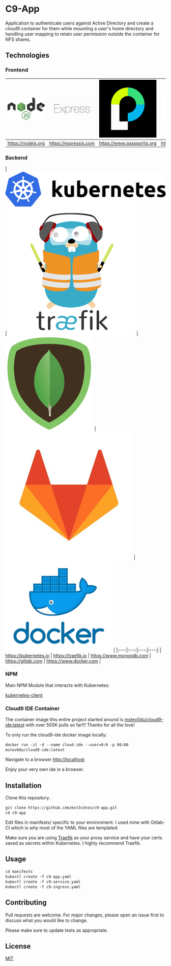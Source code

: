 # C9-App

Application to authenticate users against Active Directory and create a cloud9 container for them while mounting a user's home directory and handling user mapping to retain user permission outside the container for NFS shares.

## Technologies

### Frontend

| [![NodeJS](readme/nodejs.jpg)](https://nodejs.org) | [![Express](readme/express.jpg)](https://expressjs.com) | [![Passport](readme/passport.jpg)](https://www.passportjs.org) | [![Mongoose](readme/mongoose.jpg)](https://mongoosejs.com) |
|:---:|:---:|:---:|:---:|
| https://nodejs.org | https://expressjs.com | https://www.passportjs.org | https://mongoosejs.com |

### Backend

| [![Kubernetes](readme/kubernetes.jpg)](https://kubernetes.io) | [![Traefik](readme/traefik.jpg)](https://traefik.io) | [![MongoDB](readme/mongo.jpg)](https://www.mongodb.com) | [![Gitlab](readme/gitlab.jpg)](https://gitlab.com) | [![Docker](readme/docker.jpg)](https://www.docker.com) |
|:---:|:---:|:---:|:---:|
| https://kubernetes.io | https://traefik.io | https://www.mongodb.com | https://gitlab.com | https://www.docker.com |

### NPM

Main NPM Module that interacts with Kubernetes:

[kubernetes-client](https://github.com/godaddy/kubernetes-client)

### Cloud9 IDE Container

The container image this entire project started around is [mstev0du/cloud9-ide:latest](https://hub.docker.com/r/mstev0du/cloud9-ide) with over 500K pulls so far!!! Thanks for all the love!

To only run the cloud9-ide docker image locally:

```
docker run -it -d --name cloud-ide --user=0:0 -p 80:80 mstev0du/cloud9-ide:latest
```
Navigate to a browser [http://localhost](http://localhost)

Enjoy your very own ide in a browser.

## Installation

Clone this repository.

```
git clone https://github.com/mst3v3nsn/c9-app.git
cd c9-app
```

Edit files in manifests/ specific to your environment. I used mine with Gitlab-CI which is why most of the YAML files are templated.

Make sure you are using [Traefik](https://docs.traefik.io/configuration/backends/kubernetes/) as your proxy service and have your certs saved as secrets within Kubernetes. I highly recommend Traefik.

## Usage

```
cd manifests
kubectl create -f c9-app.yaml
kubectl create -f c9-service.yaml
kubectl create -f c9-ingress.yaml
```

## Contributing
Pull requests are welcome. For major changes, please open an issue first to discuss what you would like to change.

Please make sure to update tests as appropriate.

## License
[MIT](https://choosealicense.com/licenses/mit/)
